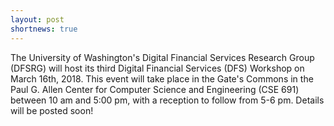 ```yaml
---
layout: post
shortnews: true
---
```

The University of Washington's Digital Financial Services Research Group (DFSRG) will host its third Digital Financial Services (DFS) Workshop on March 16th, 2018. This event will take place in the Gate's Commons in the Paul G. Allen Center for Computer Science and Engineering (CSE 691) between 10 am and 5:00 pm, with a reception to follow from 5-6 pm. Details will be posted soon!





